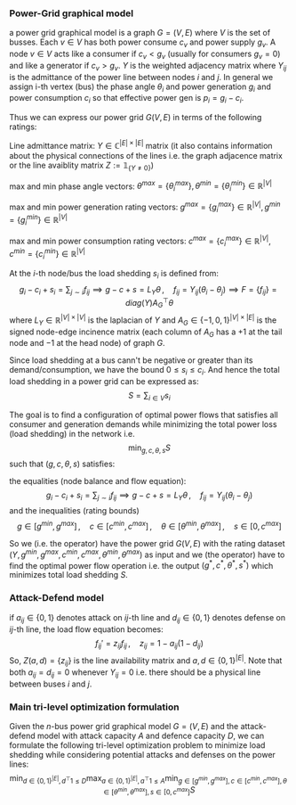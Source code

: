 ### Power-Grid graphical model
a power grid graphical model is a graph $G = (V, E)$ where $V$ is the set of busses. Each $v\in V$ has both power consume $c_v$ and power supply $g_v$. A node $v\in V$ acts like a consumer if $c_v < g_v$ (usually for consumers $g_v=0$) and like a generator if $c_v > g_v$. $Y$ is the weighted adjacency matrix where $Y_{ij}$ is the admittance of the power line between nodes $i$ and $j$. In general we assign i-th vertex (bus) the phase angle $\theta_i$ and power generation $g_i$ and power consumption $c_i$ so that effective power gen is $p_i = g_i - c_i$. 

Thus we can express our power grid $G(V, E)$ in terms of the following ratings:

Line admittance matrix: $Y \in \mathbb{C}^{|E|\times |E|}$ matrix (it also contains information about the physical connections of the lines i.e. the graph adjacence matrix or the line avaiblity matrix $Z := \mathbb{1}_{\{Y\neq 0\}}$)

max and min phase angle vectors: $\theta^{max} = \{\theta_i^{max}\}, \theta^{min} = \{\theta_i^{min}\} \in \mathbb{R}^{|V|}$

max and min power generation rating vectors: $g^{max}=\{g_i^{max}\} \in \mathbb{R}^{|V|}, g^{min}=\{g_i^{min}\} \in \mathbb{R}^{|V|}$

max and min power consumption rating vectors: $c^{max}=\{c_i^{max}\} \in \mathbb{R}^{|V|}, c^{min}=\{c_i^{min}\} \in \mathbb{R}^{|V|}$ 

At the $i$-th node/bus the load shedding $s_i$ is defined from:
$$g_i - c_i + s_i = \sum_{j\sim i} f_{ij} \implies g-c+s = L_Y\theta\,,\quad f_{ij} = Y_{ij} \left( \theta_i - \theta_j \right) \implies F = \{f_{ij}\} = diag(Y) A_G^\top \theta$$
where $L_Y \in \mathbb{R}^{|V|\times |V|}$ is the laplacian of $Y$ and $A_G \in \{-1,0,1\}^{|V|\times |E|}$ is the signed node-edge incinence matrix (each column of $A_G$ has a +$1$ at the tail node and $−1$ at the head node) of graph $G$.

Since load shedding at a bus cann't be negative or greater than its demand/consumption, we have the bound $0 \leq s_i \leq c_i$. And hence the total load shedding in a power grid can be expressed as:
$$
S = \sum_{i \in V} s_i
$$

The goal is to find a configuration of optimal power flows that satisfies all consumer and generation demands while minimizing the total power loss (load shedding) in the network i.e.
$$
\min_{g, c, \theta, s} S
$$
such that $(g, c, \theta, s)$ satisfies:

the equalities (node balance and flow equation):
$$
g_i - c_i + s_i = \sum_{j\sim i} f_{ij} \implies g-c+s = L_Y\theta\,,\quad 
f_{ij} = Y_{ij}(\theta_i - \theta_j)
$$
and the inequalities (rating bounds)
$$
g \in [g^{min}, g^{max}]\,,\quad c \in [c^{min}, c^{max}]\,,\quad \theta \in [\theta^{min}, \theta^{max}]\,,\quad s \in [0, c^{max}]
$$

So we (i.e. the operator) have the power grid $G(V,E)$ with the rating dataset $(Y, g^{min}, g^{max}, c^{min}, c^{max}, \theta^{min}, \theta^{max})$ as input and we (the operator) have to find the optimal power flow operation i.e. the output $(g^*, c^*, \theta^*, s^*)$ which minimizes total load shedding $S$.

### Attack-Defend model
if $a_{ij} \in \{0, 1\}$ denotes attack on $ij$-th line and $d_{ij} \in \{0, 1\}$ denotes defense on $ij$-th line, the load flow equation becomes:
$$
f_{ij}' = z_{ij}f_{ij}\,,\quad z_{ij} = 1 - a_{ij}(1-d_{ij})
$$
So, $Z(a, d) = \{z_{ij}\}$ is the line availability matrix and $a, d \in \{0,1\}^{|E|}$. Note that both $a_{ij} = d_{ij} = 0$ whenever $Y_{ij} = 0$ i.e. there should be a physical line between buses $i$ and $j$.


### Main tri-level optimization formulation
Given the $n$-bus power grid graphical model $G=(V, E)$ and the attack-defend model with attack capacity $A$ and defence capacity $D$, we can formulate the following tri-level optimization problem to minimize load shedding while considering potential attacks and defenses on the power lines:
$$
\min_{d\in \{0,1\}^{|E|}, d^\top 1 \leq D} \max_{a\in \{0,1\}^{|E|}, a^\top 1 \leq A} \min_{g \in [g^{min}, g^{max}], c \in [c^{min}, c^{max}], \theta \in [\theta^{min}, \theta^{max}], s \in [0, c^{max}]} S
$$
